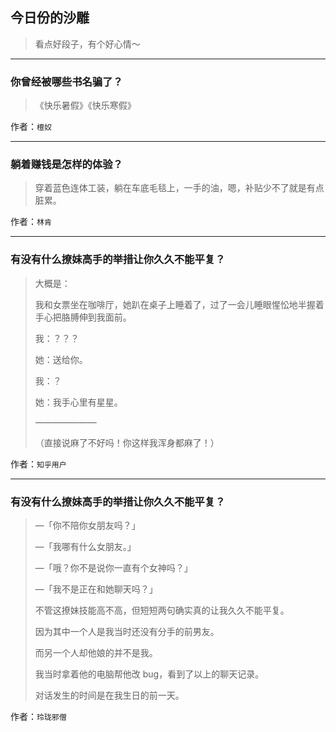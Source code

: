 ## 今日份的沙雕

> 看点好段子，有个好心情～


 
---

### 你曾经被哪些书名骗了？

> 《快乐暑假》《快乐寒假》


作者：`檀奴`

---

### 躺着赚钱是怎样的体验？

> 穿着蓝色连体工装，躺在车底毛毯上，一手的油，嗯，补贴少不了就是有点脏累。


作者：`林肯`

---

### 有没有什么撩妹高手的举措让你久久不能平复？

> 大概是：
> 
> 我和女票坐在咖啡厅，她趴在桌子上睡着了，过了一会儿睡眼惺忪地半握着手心把胳膊伸到我面前。
> 
> 我：？？？
> 
> 她：送给你。
> 
> 我：？
> 
> 她：我手心里有星星。
> 
> ———————
> 
> （直接说麻了不好吗！你这样我浑身都麻了！）


作者：`知乎用户`

---

### 有没有什么撩妹高手的举措让你久久不能平复？

> —「你不陪你女朋友吗？」
> 
> —「我哪有什么女朋友。」
> 
> —「哦？你不是说你一直有个女神吗？」
> 
> —「我不是正在和她聊天吗？」
> 
> 不管这撩妹技能高不高，但短短两句确实真的让我久久不能平复。
> 
> 因为其中一个人是我当时还没有分手的前男友。
> 
> 而另一个人却他娘的并不是我。
> 
> 我当时拿着他的电脑帮他改 bug，看到了以上的聊天记录。
> 
> 对话发生的时间是在我生日的前一天。


作者：`玲珑邪僧`